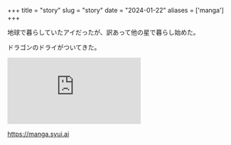 +++
title = "story"
slug = "story"
date = "2024-01-22"
aliases = ['manga']
+++

地球で暮らしていたアイだったが、訳あって他の星で暮らし始めた。

ドラゴンのドライがついてきた。

<iframe src="https://manga.syui.ai" allowfullscreen frameborder="0" class="manga"></iframe>

<!--more-->

https://manga.syui.ai
